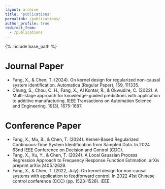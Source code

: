 ```yaml
---
layout: archive
title: "publications"
permalink: /publications/
author_profile: true
redirect_from:
  - /publications
---
```


{% include base_path %}

Journal Paper
======
- Fang, X., & Chen, T. (2024). On kernel design for regularized non-causal system identification. Automatica (Regular Paper), 159, 111335.
- Chung, S., Chou, C. H., Fang, X., Al Kontar, R., & Okwudire, C. (2022). A Multi-stage approach for knowledge-guided predictions with application to additive manufacturing. IEEE Transactions on Automation Science and Engineering, 19(3), 1675-1687.



Conference Paper
======
- Fang, X., Mu, B., & Chen, T. (2024). Kernel-Based Regularized Continuous-Time System Identification from Sampled Data. In 2024 63nd IEEE Conference on Decision and Control (CDC).
- Fang, X., Xu, Y., & Chen, T. (2024). A Local Gaussian Process Regression Approach to Frequency Response Function Estimation. arXiv preprint arXiv:2405.12629.
- Fang, X., & Chen, T. (2022, July). On kernel design for non-causal systems with application to feedforward control. In 2022 41st Chinese control conference (CCC) (pp. 1523-1528). IEEE.


